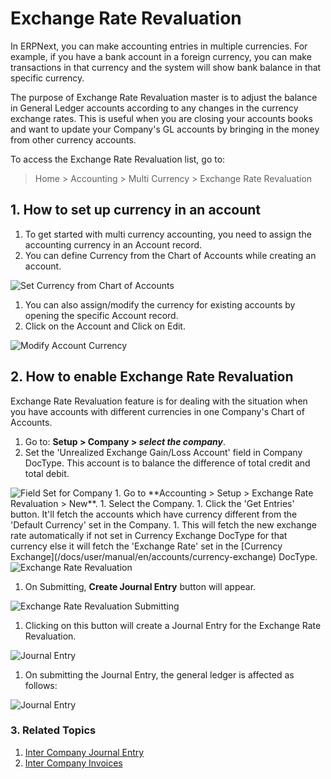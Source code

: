<!-- add-breadcrumbs -->
# Exchange Rate Revaluation

In ERPNext, you can make accounting entries in multiple currencies. For example, if you have a bank account in a foreign currency, you can make transactions in that currency and the system will show bank balance in that specific currency.

The purpose of Exchange Rate Revaluation master is to adjust the balance in General Ledger accounts according to any changes in the currency exchange rates. This is useful when you are closing your accounts books and want to update your Company's GL accounts by bringing in the money from other currency accounts.

To access the Exchange Rate Revaluation list, go to:
> Home > Accounting > Multi Currency > Exchange Rate Revaluation

## 1. How to set up currency in an account

1. To get started with multi currency accounting, you need to assign the accounting currency in an Account record.
1. You can define Currency from the Chart of Accounts while creating an account.

 <img class="screenshot" alt="Set Currency from Chart of Accounts" src="{{docs_base_url}}/assets/img/accounts/multi-currency/chart-of-accounts.png">
 
1. You can also assign/modify the currency for existing accounts by opening the specific Account record.
1. Click on the Account and Click on Edit.

 <img class="screenshot" alt="Modify Account Currency"  src="{{docs_base_url}}/assets/img/accounts/multi-currency/account-set-currency.png">

## 2. How to enable Exchange Rate Revaluation

Exchange Rate Revaluation feature is for dealing with the situation when you have accounts with different currencies in one Company's Chart of Accounts.

1. Go to: **Setup > Company > *select the company***.
1. Set the 'Unrealized Exchange Gain/Loss Account' field in Company DocType. This account is to balance the difference of total credit and total debit.
 <img class="screenshot" alt="Field Set for Company"   src="{{docs_base_url}}/assets/img/accounts/field_set_company.png">
1. Go to **Accounting > Setup > Exchange Rate Revaluation > New**.
1. Select the Company.
1. Click the 'Get Entries' button. It'll fetch the accounts which have currency different from the 'Default Currency' set in the Company.
1. This will fetch the new exchange rate automatically if not set in Currency Exchange DocType for that currency else it will fetch the 'Exchange Rate' set in the [Currency Exchange](/docs/user/manual/en/accounts/currency-exchange) DocType.
 <img class="screenshot" alt="Exchange Rate Revaluation"   src="{{docs_base_url}}/assets/img/accounts/exchange-rate-revaluation.png">

1. On Submitting, **Create Journal Entry** button will appear.
<img class="screenshot" alt="Exchange Rate Revaluation Submitting"    src="{{docs_base_url}}/assets/img/accounts/exchange-rate-revaluation-submit.png">

1. Clicking on this button will create a Journal Entry for the Exchange Rate Revaluation.
<img class="screenshot" alt="Journal Entry"   src="{{docs_base_url}}/assets/img/accounts/journal-entry-exchange.png">

1. On submitting the Journal Entry, the general ledger is affected as follows:
<img class="screenshot" alt="Journal Entry"   src="{{docs_base_url}}/assets/img/accounts/journal-entry-exchange-submit.png">

### 3. Related Topics
1. [Inter Company Journal Entry](/docs/user/manual/en/accounts/inter-company-journal-entry)
1. [Inter Company Invoices](/docs/user/manual/en/accounts/inter-company-invoices)
